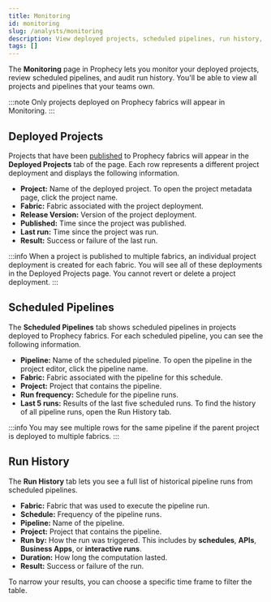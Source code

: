 ```yaml
---
title: Monitoring
id: monitoring
slug: /analysts/monitoring
description: View deployed projects, scheduled pipelines, run history, and cost and performance
tags: []
---
```


The **Monitoring** page in Prophecy lets you monitor your deployed projects, review scheduled pipelines, and audit run history. You'll be able to view all projects and pipelines that your teams own.

:::note
Only projects deployed on Prophecy fabrics will appear in Monitoring.
:::

## Deployed Projects

Projects that have been [published](/analysts/versioning) to Prophecy fabrics will appear in the **Deployed Projects** tab of the page. Each row represents a different project deployment and displays the following information.

- **Project:** Name of the deployed project. To open the project metadata page, click the project name.
- **Fabric:** Fabric associated with the project deployment.
- **Release Version:** Version of the project deployment.
- **Published:** Time since the project was published.
- **Last run:** Time since the project was run.
- **Result:** Success or failure of the last run.

:::info
When a project is published to multiple fabrics, an individual project deployment is created for each fabric. You will see all of these deployments in the Deployed Projects page. You cannot revert or delete a project deployment.
:::

## Scheduled Pipelines

The **Scheduled Pipelines** tab shows scheduled pipelines in projects deployed to Prophecy fabrics. For each scheduled pipeline, you can see the following information.

- **Pipeline:** Name of the scheduled pipeline. To open the pipeline in the project editor, click the pipeline name.
- **Fabric:** Fabric associated with the pipeline for this schedule.
- **Project:** Project that contains the pipeline.
- **Run frequency:** Schedule for the pipeline runs.
- **Last 5 runs:** Results of the last five scheduled runs. To find the history of all pipeline runs, open the Run History tab.

:::info
You may see multiple rows for the same pipeline if the parent project is deployed to multiple fabrics.
:::

## Run History

The **Run History** tab lets you see a full list of historical pipeline runs from scheduled pipelines.

- **Fabric:** Fabric that was used to execute the pipeline run.
- **Schedule:** Frequency of the pipeline runs.
- **Pipeline:** Name of the pipeline.
- **Project:** Project that contains the pipeline.
- **Run by:** How the run was triggered. This includes by **schedules**, **APIs**, **Business Apps**, or **interactive runs**.
- **Duration:** How long the computation lasted.
- **Result:** Success or failure of the run.

To narrow your results, you can choose a specific time frame to filter the table.
